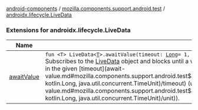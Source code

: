 [android-components](../../index.md) / [mozilla.components.support.android.test](../index.md) / [androidx.lifecycle.LiveData](./index.md)

### Extensions for androidx.lifecycle.LiveData

| Name | Summary |
|---|---|
| [awaitValue](await-value.md) | `fun <T> LiveData<`[`T`](await-value.md#T)`>.awaitValue(timeout: `[`Long`](https://kotlinlang.org/api/latest/jvm/stdlib/kotlin/-long/index.html)` = 1, unit: `[`TimeUnit`](https://developer.android.com/reference/java/util/concurrent/TimeUnit.html)` = TimeUnit.SECONDS): `[`T`](await-value.md#T)`?`<br>Subscribes to the [LiveData](#) object and blocks until a value was observed. Returns the value or throws [InterruptedException](https://developer.android.com/reference/java/lang/InterruptedException.html) if no value was observed in the given [timeout](await-value.md#mozilla.components.support.android.test$awaitValue(androidx.lifecycle.LiveData((mozilla.components.support.android.test.awaitValue.T)), kotlin.Long, java.util.concurrent.TimeUnit)/timeout) (using [unit](await-value.md#mozilla.components.support.android.test$awaitValue(androidx.lifecycle.LiveData((mozilla.components.support.android.test.awaitValue.T)), kotlin.Long, java.util.concurrent.TimeUnit)/unit)). |
